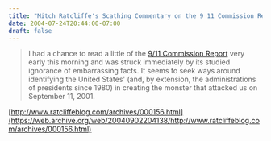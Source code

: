 ```yaml
---
title: "Mitch Ratcliffe's Scathing Commentary on the 9 11 Commission Report"
date: 2004-07-24T20:44:00-07:00
draft: false
---
```

> I had a chance to read a little of the [9/11 Commission Report](https://web.archive.org/web/20040902204138/http://www.9-11commission.gov/) very early this morning and was struck immediately by its studied ignorance of embarrassing facts. It seems to seek ways around identifying the United States' (and, by extension, the administrations of presidents since 1980) in creating the monster that attacked us on September 11, 2001. 

[http://www.ratcliffeblog.com/archives/000156.html](https://web.archive.org/web/20040902204138/http://www.ratcliffeblog.com/archives/000156.html)
